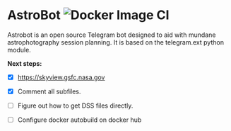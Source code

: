 # AstroBot  ![Docker Image CI](https://github.com/domesticmexican/astro_bot/workflows/Docker%20Image%20CI/badge.svg)
Astrobot is an open source Telegram bot designed to aid with mundane astrophotography session planning.
It is based on the telegram.ext python module.

**Next steps:**
- [x] https://skyview.gsfc.nasa.gov
- [x] Comment all subfiles.
- [ ] Figure out how to get DSS files directly.
- [ ] Configure docker autobuild on docker hub

